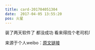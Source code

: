 ```yaml
---
title: card-201704051304
date:  2017-04-05 13:55:20
pos: 火星
---
```

装了两天软件了 都没成功 看来得找个老司机<span class="url-icon"><img alt=[骷髅] src="https://h5.sinaimg.cn/m/emoticon/icon/default/d_kulou-116c59c096.png" style="width:1em; height:1em;" /></span> 

来源于个人weibo：[原文链接](https://m.weibo.cn/status/ED5Ps59vb?mblogid=ED5Ps59vb)